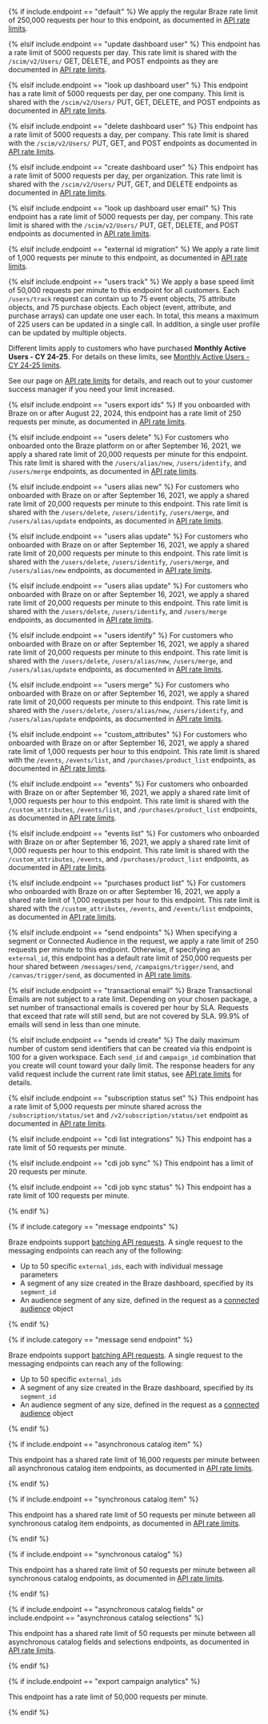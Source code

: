 
<!---DEFAULT RATE LIMIT-->

{% if include.endpoint == "default" %}
We apply the regular Braze rate limit of 250,000 requests per hour to this endpoint, as documented in [API rate limits]({{site.baseurl}}/api/api_limits/).

<!---PUT /scim/v2/Users/YOUR_ID_HERE--->
{% elsif include.endpoint == "update dashboard user" %}
This endpoint has a rate limit of 5000 requests per day. This rate limit is shared with the `/scim/v2/Users/` GET, DELETE, and POST endpoints as they are documented in [API rate limits]({{site.baseurl}}/api/api_limits/).

<!---GET /scim/v2/Users/YOUR_ID_HERE--->
{% elsif include.endpoint == "look up dashboard user" %}
This endpoint has a rate limit of 5000 requests per day, per one company. This limit is shared with the `/scim/v2/Users/` PUT, GET, DELETE, and POST endpoints as documented in [API rate limits]({{site.baseurl}}/api/api_limits/).

<!---DELETE /scim/v2/Users/YOUR_ID_HERE--->
{% elsif include.endpoint == "delete dashboard user" %}
This endpoint has a rate limit of 5000 requests a day, per company. This rate limit is shared with the `/scim/v2/Users/` PUT, GET, and POST endpoints as documented in [API rate limits]({{site.baseurl}}/api/api_limits/).

<!---POST /scim/v2/Users--->
{% elsif include.endpoint == "create dashboard user" %}
This endpoint has a rate limit of 5000 requests per day, per organization. This rate limit is shared with the `/scim/v2/Users/` PUT, GET, and DELETE endpoints as documented in [API rate limits]({{site.baseurl}}/api/api_limits/).

<!---GET /scim/v2/Users--->
{% elsif include.endpoint == "look up dashboard user email" %}
This endpoint has a rate limit of 5000 requests per day, per company. This rate limit is shared with the `/scim/v2/Users/` PUT, GET, DELETE, and POST endpoints as documented in [API rate limits]({{site.baseurl}}/api/api_limits/).

<!---/users/external_id/rename-->
<!---/users/external_id/remove-->

{% elsif include.endpoint == "external id migration" %}
We apply a rate limit of 1,000 requests per minute to this endpoint, as documented in [API rate limits]({{site.baseurl}}/api/api_limits/).

<!---/users/track-->

{% elsif include.endpoint == "users track" %}
We apply a base speed limit of 50,000 requests per minute to this endpoint for all customers. Each `/users/track` request can contain up to 75 event objects, 75 attribute objects, and 75 purchase objects. Each object (event, attribute, and purchase arrays) can update one user each. In total, this means a maximum of 225 users can be updated in a single call. In addition, a single user profile can be updated by multiple objects.

Different limits apply to customers who have purchased **Monthly Active Users - CY 24-25**. For details on these limits, see [Monthly Active Users - CY 24-25 limits]({{site.baseurl}}/api/endpoints/user_data/post_user_track/#monthly-active-users-cy-24-25).

See our page on [API rate limits]({{site.baseurl}}/api/api_limits/) for details, and reach out to your customer success manager if you need your limit increased.

<!---/users/export/ids-->

{% elsif include.endpoint == "users export ids" %}
If you onboarded with Braze on or after August 22, 2024, this endpoint has a rate limit of 250 requests per minute, as documented in [API rate limits]({{site.baseurl}}/api/api_limits/).

<!---/users/delete-->

{% elsif include.endpoint == "users delete" %}
For customers who onboarded onto the Braze platform on or after September 16, 2021, we apply a shared rate limit of 20,000 requests per minute for this endpoint. This rate limit is shared with the `/users/alias/new`, `/users/identify`, and `/users/merge` endpoints, as documented in [API rate limits]({{site.baseurl}}/api/api_limits/).

<!---/users/alias/new-->

{% elsif include.endpoint == "users alias new" %}
For customers who onboarded with Braze on or after September 16, 2021, we apply a shared rate limit of 20,000 requests per minute to this endpoint. This rate limit is shared with the `/users/delete`, `/users/identify`, `/users/merge`, and `/users/alias/update` endpoints, as documented in [API rate limits]({{site.baseurl}}/api/api_limits/).

<!---/users/alias/update-->

{% elsif include.endpoint == "users alias update" %}
For customers who onboarded with Braze on or after September 16, 2021, we apply a shared rate limit of 20,000 requests per minute to this endpoint. This rate limit is shared with the `/users/delete`, `/users/identify`, `/users/merge`, and `/users/alias/new` endpoints, as documented in [API rate limits]({{site.baseurl}}/api/api_limits/).

<!---/users/alias/update-->

{% elsif include.endpoint == "users alias update" %}
For customers who onboarded with Braze on or after September 16, 2021, we apply a shared rate limit of 20,000 requests per minute to this endpoint. This rate limit is shared with the `/users/delete`, `/users/identify`, and `/users/merge` endpoints, as documented in [API rate limits]({{site.baseurl}}/api/api_limits/).

<!---/users/identify-->

{% elsif include.endpoint == "users identify" %}
For customers who onboarded with Braze on or after September 16, 2021, we apply a shared rate limit of 20,000 requests per minute to this endpoint. This rate limit is shared with the `/users/delete`, `/users/alias/new`, `/users/merge`, and `/users/alias/update` endpoints, as documented in [API rate limits]({{site.baseurl}}/api/api_limits/).

<!---/users/merge-->

{% elsif include.endpoint == "users merge" %}
For customers who onboarded with Braze on or after September 16, 2021, we apply a shared rate limit of 20,000 requests per minute to this endpoint. This rate limit is shared with the `/users/delete`, `/users/alias/new`, `/users/identify`, and `/users/alias/update` endpoints, as documented in [API rate limits]({{site.baseurl}}/api/api_limits/).

<!---/custom_attributes-->

{% elsif include.endpoint == "custom_attributes" %}
For customers who onboarded with Braze on or after September 16, 2021, we apply a shared rate limit of 1,000 requests per hour to this endpoint. This rate limit is shared with the `/events`, `/events/list`, and `/purchases/product_list` endpoints, as documented in [API rate limits]({{site.baseurl}}/api/api_limits/).

<!---/events-->

{% elsif include.endpoint == "events" %}
For customers who onboarded with Braze on or after September 16, 2021, we apply a shared rate limit of 1,000 requests per hour to this endpoint. This rate limit is shared with the `/custom_attributes`, `/events/list`, and `/purchases/product_list` endpoints, as documented in [API rate limits]({{site.baseurl}}/api/api_limits/).

<!---/events/list-->

{% elsif include.endpoint == "events list" %}
For customers who onboarded with Braze on or after September 16, 2021, we apply a shared rate limit of 1,000 requests per hour to this endpoint. This rate limit is shared with the `/custom_attributes`, `/events`, and `/purchases/product_list` endpoints, as documented in [API rate limits]({{site.baseurl}}/api/api_limits/).

<!---/purchases/product_list-->

{% elsif include.endpoint == "purchases product list" %}
For customers who onboarded with Braze on or after September 16, 2021, we apply a shared rate limit of 1,000 requests per hour to this endpoint. This rate limit is shared with the `/custom_attributes`, `/events`, and `/events/list` endpoints, as documented in [API rate limits]({{site.baseurl}}/api/api_limits/).

<!---/messages/send-->
<!---/campaigns/trigger/send-->
<!---/canvas/trigger/send-->

{% elsif include.endpoint == "send endpoints" %}
When specifying a segment or Connected Audience in the request, we apply a rate limit of 250 requests per minute to this endpoint. Otherwise, if specifying an `external_id`, this endpoint has a default rate limit of 250,000 requests per hour shared between `/messages/send`, `/campaigns/trigger/send`, and `/canvas/trigger/send`, as documented in [API rate limits]({{site.baseurl}}/api/api_limits/).

<!---/transactional/v1/campaigns/{campaign_id}/send -->

{% elsif include.endpoint == "transactional email" %}
Braze Transactional Emails are not subject to a rate limit. Depending on your chosen package, a set number of transactional emails is covered per hour by SLA. Requests that exceed that rate will still send, but are not covered by SLA. 99.9% of emails will send in less than one minute.

<!---/sends/id/create-->

{% elsif include.endpoint == "sends id create" %}
The daily maximum number of custom send identifiers that can be created via this endpoint is 100 for a given workspace. Each `send_id` and `campaign_id` combination that you create will count toward your daily limit. The response headers for any valid request include the current rate limit status, see [API rate limits]({{site.baseurl}}/api/api_limits/) for details.

<!---/subscription/status/set-->
{% elsif include.endpoint == "subscription status set" %}
This endpoint has a rate limit of 5,000 requests per minute shared across the `/subscription/status/set` and `/v2/subscription/status/set` endpoint as documented in [API rate limits]({{site.baseurl}}/api/api_limits/).

<!-- Add this phrase back ", as documented in [API rate limits]({{site.baseurl}}/api/api_limits/)" to CDI endpoints for GA -->

<!---GET /cdi/integrations--->
{% elsif include.endpoint == "cdi list integrations" %}
This endpoint has a rate limit of 50 requests per minute.

<!---POST /cdi/integrations/{integration_id}/sync--->
{% elsif include.endpoint == "cdi job sync" %}
This endpoint has a limit of 20 requests per minute.

<!---POST /cdi/integrations/{integration_id}/job_sync_status--->
{% elsif include.endpoint == "cdi job sync status" %}
This endpoint has a rate limit of 100 requests per minute.

{% endif %}

<!---Additional if statement for Messaging endpoints-->

{% if include.category == "message endpoints" %}

Braze endpoints support [batching API requests]({{site.baseurl}}/api/api_limits/#batching-api-requests). A single request to the messaging endpoints can reach any of the following:

- Up to 50 specific `external_ids`, each with individual message parameters
- A segment of any size created in the Braze dashboard, specified by its `segment_id`
- An audience segment of any size, defined in the request as a [connected audience]({{site.baseurl}}/api/objects_filters/connected_audience/) object

{% endif %}

<!---Additional if statement for /messages/send endpoint-->

{% if include.category == "message send endpoint" %}

Braze endpoints support [batching API requests]({{site.baseurl}}/api/api_limits/#batching-api-requests). A single request to the messaging endpoints can reach any of the following:

- Up to 50 specific `external_ids`
- A segment of any size created in the Braze dashboard, specified by its `segment_id`
- An audience segment of any size, defined in the request as a [connected audience]({{site.baseurl}}/api/objects_filters/connected_audience/) object

{% endif %}

{% if include.endpoint == "asynchronous catalog item" %}

This endpoint has a shared rate limit of 16,000 requests per minute between all asynchronous catalog item endpoints, as documented in [API rate limits]({{site.baseurl}}/api/api_limits/).

{% endif %}

{% if include.endpoint == "synchronous catalog item" %}

This endpoint has a shared rate limit of 50 requests per minute between all synchronous catalog item endpoints, as documented in [API rate limits]({{site.baseurl}}/api/api_limits/).

{% endif %}

{% if include.endpoint == "synchronous catalog" %}

This endpoint has a shared rate limit of 50 requests per minute between all synchronous catalog endpoints, as documented in [API rate limits]({{site.baseurl}}/api/api_limits/).

{% endif %}

{% if include.endpoint == "asynchronous catalog fields" or include.endpoint == "asynchronous catalog selections" %}

This endpoint has a shared rate limit of 50 requests per minute between all asynchronous catalog fields and selections endpoints, as documented in [API rate limits]({{site.baseurl}}/api/api_limits/).

{% endif %}

{% if include.endpoint == "export campaign analytics" %}

This endpoint has a rate limit of 50,000 requests per minute.

{% endif %}
